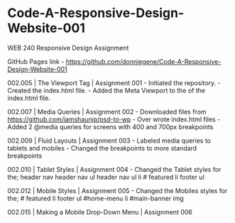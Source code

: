 # Code-A-Responsive-Design-Website-001
WEB 240 Responsive Design Assignment

GitHub Pages link - https://github.com/donniegene/Code-A-Responsive-Design-Website-001

002.005 | The Viewport Tag | Assignment 001
      - Initiated the repository.
      - Created the index.html file.
      - Added the Meta Viewport to the <Head> of the index.html file.

002.007 | Media Queries | Assignment 002
      - Downloaded files from https://github.com/iamshaunjp/psd-to-wp
      - Over wrote index.html files
      - Added 2 @media queries for screens with 400 and 700px breakpoints

002.009 | Fluid Layouts | Assignment 003
      - Labeled media queries to tablets and mobiles
      - Changed the breakpoints to more standard breakpoints

002.010 | Tablet Styles | Assignment 004
      - Changed the Tablet styles for the;
            header nav
            header nav ul
            header nav ul li
            # featured li
            footer ul

002.012 | Mobile Styles | Assignment 005
      - Changed the Mobiles styles for the;
            # featured li
            footer ul
            #home-menu li
            #main-banner img

002.015 | Making a Mobile Drop-Down Menu | Assignment 006
